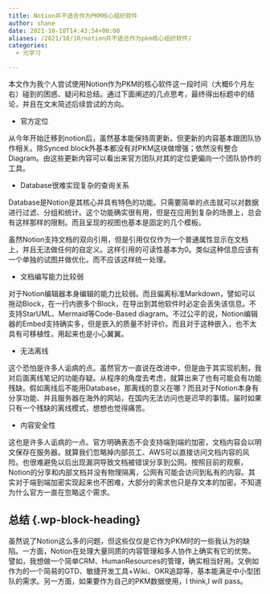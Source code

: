 ```yaml
---
title: Notion并不适合作为PKM核心组织软件
author: shane
date: 2021-10-10T14:43:54+00:00
aliases: /2021/10/10/notion并不适合作为pkm核心组织软件/
categories:
  - 元学习

---
```

本文作为我个人尝试使用Notion作为PKM的核心软件这一段时间（大概6个月左右）碰到的困惑、疑问和总结。通过下面阐述的几点思考，最终得出标题中的结论，并且在文末简述后续尝试的方向。

<ul class="wp-block-list">
  <li>
    官方定位
  </li>
</ul>

从今年开始迁移到notion后，虽然基本能保持周更新。但更新的内容基本跟团队协作相关。除Synced block外基本都没有对PKM这块做增强；依然没有整合Diagram。由这些更新内容可以看出来官方团队对其的定位更偏向一个团队协作的工具。

<ul class="wp-block-list">
  <li>
    Database很难实现复杂的查询关系
  </li>
</ul>

Database是Notion是其核心并具有特色的功能。只需要简单的点击就可以对数据进行过滤、分组和统计。这个功能确实很有用，但是在应用到复杂的场景上，总会有这样那样的限制。而且呈现的视图也基本是固定的几个模板。

虽然Notion支持文档的双向引用，但是引用仅仅作为一个普通属性显示在文档上，并且无法做任何的自定义。这样引用的可读性基本为0。类似这种信息应该有一个单独的试图并做优化，而不应该这样统一处理。

<ul class="wp-block-list">
  <li>
    文档编写能力比较弱
  </li>
</ul>

对于Notion编辑器本身编辑的能力比较弱。而且偏离标准Markdown，譬如可以拖动Block，在一行内嵌多个Block，在导出到其他软件时必定会丢失该信息。不支持StarUML、Mermaid等Code-Based diagram。不过公平的说，Notion编辑器的Embed支持确实多，但是嵌入的质量不好评价。而且对于这种嵌入，也不太具有可移植性，用起来也是小心翼翼。

<ul class="wp-block-list">
  <li>
    无法离线
  </li>
</ul>

这个恐怕是许多人诟病的点。虽然官方一直说在改进中，但是由于其实现机制，我对后面离线笔记的功能存疑。从程序的角度去考虑，就算出来了也有可能会有功能残缺。假如离线后不能用Database，那离线的意义在哪？而且对于Notion本身有分享功能、并且服务器在海外的网站，在国内无法访问也是迟早的事情。届时如果只有一个残缺的离线模式，想想也觉得痛苦。

<ul class="wp-block-list">
  <li>
    内容安全性
  </li>
</ul>

这也是许多人诟病的一点。官方明确表态不会支持端到端的加密，文档内容会以明文保存在服务器。就算我们忽略掉内部员工、AWS可以直接访问文档内容的风险。也很难避免以后出现漏洞导致文档被错误分享到公网。按照目前的观察，Notion的分享和内部文档并没有物理隔离，公网有可能会访问到私有的内容。其实对于端到端加密实现起来也不困难，大部分的需求也只是存文本的加密。不知道为什么官方一直在忽略这个需求。

## 总结 {.wp-block-heading}

虽然说了Notion这么多的问题，但这些仅仅是它作为PKM时的一些我认为的缺陷。一方面，Notion在处理大量同质的内容管理和多人协作上确实有它的优势。譬如，我想做一个简单CRM、HumanResources的管理，确实相当好用。又例如作为的一个简易的GTD、敏捷开发工具+Wiki、OKR追踪等，基本能满足中小型团队的需求。另一方面，如果要作为自己的PKM数据使用，I think,I will pass。